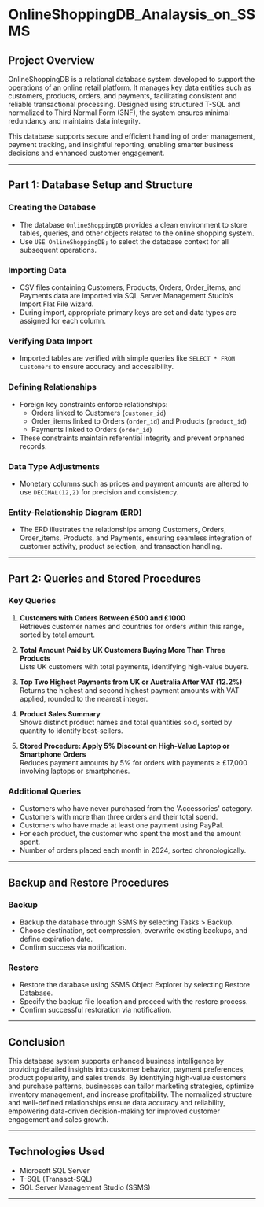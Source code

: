 # OnlineShoppingDB_Analaysis_on_SSMS

## Project Overview
OnlineShoppingDB is a relational database system developed to support the operations of an online retail platform. It manages key data entities such as customers, products, orders, and payments, facilitating consistent and reliable transactional processing. Designed using structured T-SQL and normalized to Third Normal Form (3NF), the system ensures minimal redundancy and maintains data integrity.

This database supports secure and efficient handling of order management, payment tracking, and insightful reporting, enabling smarter business decisions and enhanced customer engagement.

---

## Part 1: Database Setup and Structure

### Creating the Database
- The database `OnlineShoppingDB` provides a clean environment to store tables, queries, and other objects related to the online shopping system.
- Use `USE OnlineShoppingDB;` to select the database context for all subsequent operations.

### Importing Data
- CSV files containing Customers, Products, Orders, Order_items, and Payments data are imported via SQL Server Management Studio’s Import Flat File wizard.
- During import, appropriate primary keys are set and data types are assigned for each column.

### Verifying Data Import
- Imported tables are verified with simple queries like `SELECT * FROM Customers` to ensure accuracy and accessibility.

### Defining Relationships
- Foreign key constraints enforce relationships:
  - Orders linked to Customers (`customer_id`)
  - Order_items linked to Orders (`order_id`) and Products (`product_id`)
  - Payments linked to Orders (`order_id`)
- These constraints maintain referential integrity and prevent orphaned records.

### Data Type Adjustments
- Monetary columns such as prices and payment amounts are altered to use `DECIMAL(12,2)` for precision and consistency.

### Entity-Relationship Diagram (ERD)
- The ERD illustrates the relationships among Customers, Orders, Order_items, Products, and Payments, ensuring seamless integration of customer activity, product selection, and transaction handling.

---

## Part 2: Queries and Stored Procedures

### Key Queries
1. **Customers with Orders Between £500 and £1000**  
   Retrieves customer names and countries for orders within this range, sorted by total amount.

2. **Total Amount Paid by UK Customers Buying More Than Three Products**  
   Lists UK customers with total payments, identifying high-value buyers.

3. **Top Two Highest Payments from UK or Australia After VAT (12.2%)**  
   Returns the highest and second highest payment amounts with VAT applied, rounded to the nearest integer.

4. **Product Sales Summary**  
   Shows distinct product names and total quantities sold, sorted by quantity to identify best-sellers.

5. **Stored Procedure: Apply 5% Discount on High-Value Laptop or Smartphone Orders**  
   Reduces payment amounts by 5% for orders with payments ≥ £17,000 involving laptops or smartphones.

### Additional Queries
- Customers who have never purchased from the 'Accessories' category.
- Customers with more than three orders and their total spend.
- Customers who have made at least one payment using PayPal.
- For each product, the customer who spent the most and the amount spent.
- Number of orders placed each month in 2024, sorted chronologically.

---

## Backup and Restore Procedures

### Backup
- Backup the database through SSMS by selecting Tasks > Backup.
- Choose destination, set compression, overwrite existing backups, and define expiration date.
- Confirm success via notification.

### Restore
- Restore the database using SSMS Object Explorer by selecting Restore Database.
- Specify the backup file location and proceed with the restore process.
- Confirm successful restoration via notification.

---

## Conclusion

This database system supports enhanced business intelligence by providing detailed insights into customer behavior, payment preferences, product popularity, and sales trends. By identifying high-value customers and purchase patterns, businesses can tailor marketing strategies, optimize inventory management, and increase profitability. The normalized structure and well-defined relationships ensure data accuracy and reliability, empowering data-driven decision-making for improved customer engagement and sales growth.

---

## Technologies Used
- Microsoft SQL Server
- T-SQL (Transact-SQL)
- SQL Server Management Studio (SSMS)

---

